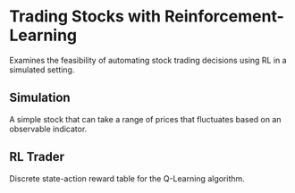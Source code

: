 # Trading Stocks with Reinforcement-Learning

Examines the feasibility of automating stock trading decisions using RL in a simulated setting.

## Simulation

A simple stock that can take a range of prices that fluctuates based on an observable indicator.

## RL Trader

Discrete state-action reward table for the Q-Learning algorithm.